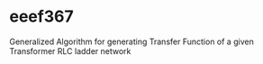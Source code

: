 # eeef367
Generalized Algorithm for generating Transfer Function of a given Transformer RLC ladder network
